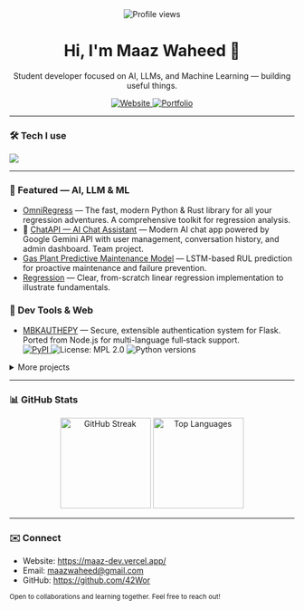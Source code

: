 <div align="center">
  <img src="https://profile-counter.glitch.me/42Wor/count.svg?" alt="Profile views" />

  <h1>Hi, I'm Maaz Waheed 👋</h1>
  <p>Student developer focused on AI, LLMs, and Machine Learning — building useful things.</p>

  <a href="https://maaz-dev.vercel.app/">
    <img src="https://img.shields.io/badge/Website-maaz--dev.vercel.app-000000?style=for-the-badge&logo=vercel&logoColor=white" alt="Website" />
  </a>
  <a href="https://maaz-dev.vercel.app/portfolio/">
    <img src="https://img.shields.io/badge/Portfolio-Projects-0ea5e9?style=for-the-badge" alt="Portfolio" />
  </a>
</div>

---

### 🛠 Tech I use
<p>
  <img src="https://skillicons.dev/icons?i=pytorch,tensorflow,numpy,pandas,opencv,python,c,js,html,css,flask,nodejs,jupyter,androidstudio,git,github,linux,ubuntu,arch,kali,windows,rust&perline=11" />
</p>

---

### 🚀 Featured — AI, LLM & ML
- [OmniRegress](https://github.com/42Wor/OmniRegress) — The fast, modern Python & Rust library for all your regression adventures. A comprehensive toolkit for regression analysis.
- 🤖 [ChatAPI — AI Chat Assistant](https://github.com/MIbnEKhalid/ChatAPI) — Modern AI chat app powered by Google Gemini API with user management, conversation history, and admin dashboard. Team project.
- [Gas Plant Predictive Maintenance Model](https://github.com/42Wor/Gas-plant-failure-predictor) — LSTM-based RUL prediction for proactive maintenance and failure prevention.
- [Regression](https://github.com/42Wor/Regression) — Clear, from-scratch linear regression implementation to illustrate fundamentals.

### 🧰 Dev Tools & Web
- [MBKAUTHEPY](https://github.com/42Wor/mbkauthepy) — Secure, extensible authentication system for Flask. Ported from Node.js for multi-language full‑stack support.
  <br>
  <a href="https://pypi.org/project/mbkauthepy/">
    <img src="https://img.shields.io/pypi/v/mbkauthepy?label=PyPI&logo=pypi&logoColor=white" alt="PyPI" />
  </a>
  <img src="https://img.shields.io/badge/License-MPL%202.0-green" alt="License: MPL 2.0" />
  <img src="https://img.shields.io/pypi/pyversions/mbkauthepy" alt="Python versions" />

<details>
  <summary>More projects</summary>

- [AI Colab Notebooks](https://github.com/42Wor/Colab-Notebooks-Developed) — DL experiments in TensorFlow/Jupyter.
- [M-DEV Portfolio](https://github.com/42Wor/M-DEV) — Responsive personal site.
- [M-DEV Chat](https://github.com/42Wor/M-DEV-Chat) — Real‑time chat with Socket.IO.
- [maazDB (Python)](https://github.com/42Wor/maazDB_python) — Tiny NoSQL library for Python.
- [maazDB (JavaScript)](https://github.com/42Wor/maazDB_js) — Lightweight NoSQL for JS/Node.
- [Rust Learning Journey](https://github.com/42Wor/Rust-I-learn) — Notes and mini‑projects in Rust.
</details>

---

### 📊 GitHub Stats
<div align="center">
  <img height="160" src="https://github-readme-streak-stats.herokuapp.com/?user=42Wor&theme=transparent&hide_border=true" alt="GitHub Streak" />
  <img height="160" src="https://github-readme-stats.vercel.app/api/top-langs/?username=42Wor&layout=compact&theme=transparent&hide_border=true" alt="Top Languages" />
</div>

---

### ✉️ Connect
- Website: https://maaz-dev.vercel.app/
- Email: [maazwaheed@gmail.com](mailto:maazwaheed@gmail.com)
- GitHub: https://github.com/42Wor

<sub>Open to collaborations and learning together. Feel free to reach out!</sub>
